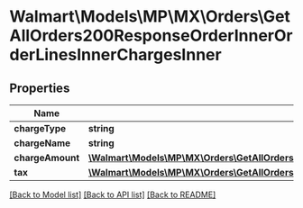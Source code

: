 # Walmart\Models\MP\MX\Orders\GetAllOrders200ResponseOrderInnerOrderLinesInnerChargesInner

## Properties

Name | Type | Description | Notes
------------ | ------------- | ------------- | -------------
**chargeType** | **string** |  | [optional]
**chargeName** | **string** |  | [optional]
**chargeAmount** | [**\Walmart\Models\MP\MX\Orders\GetAllOrders200ResponseOrderInnerOrderLinesInnerChargesInnerChargeAmount**](GetAllOrders200ResponseOrderInnerOrderLinesInnerChargesInnerChargeAmount.md) |  | [optional]
**tax** | [**\Walmart\Models\MP\MX\Orders\GetAllOrders200ResponseOrderInnerOrderLinesInnerChargesInnerTaxInner[]**](GetAllOrders200ResponseOrderInnerOrderLinesInnerChargesInnerTaxInner.md) |  | [optional]


[[Back to Model list]](./) [[Back to API list]](../../../../../README.md#supported-apis) [[Back to README]](../../../../../README.md)
